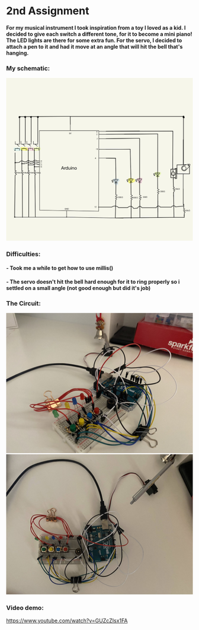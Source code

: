 # 2nd Assignment
#### For my musical instrument I took inspiration from a toy I loved as a kid. I decided to give each switch a different tone, for it to become a mini piano! The LED lights are there for some extra fun. For the servo, I decided to attach a pen to it and had it move at an angle that will hit the bell that's hanging.
### My schematic:
![](IMG_0615.JPG)
### Difficulties:
#### - Took me a while to get how to use millis()
#### - The servo doesn't hit the bell hard enough for it to ring properly so i settled on a small angle (not good enough but did it's job)
### The Circuit:
![](IMG_1888.jpg)
![](IMG_1889.jpg)
### Video demo:
https://www.youtube.com/watch?v=GUZcZIsx1FA

